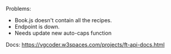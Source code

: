 Problems:

* Book.js doesn't contain all the recipes.
* Endpoint is down.
* Needs update new auto-caps function

Docs: https://vgcoder.w3spaces.com/projects/ft-api-docs.html
